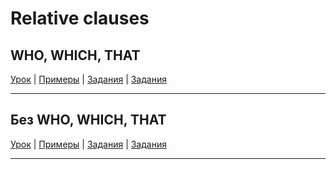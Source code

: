 # Relative clauses

## WHO, WHICH, THAT

[Урок](https://youtu.be/Ri2JCFMLvIk) | [Примеры](https://youtu.be/InbaMFkACso) | [Задания](https://ok-tests.ru/unit-101-red/) | [Задания](https://okaudio.ru/grammar113-1/)

---

## Без WHO, WHICH, THAT

[Урок](https://youtu.be/gMenUWaai8c) | [Примеры](https://youtu.be/q19XH0s5GIo) | [Задания](http://ok-tests.ru/unit-102-red/) | [Задания](http://okaudio.ru/grammar114-1)

---
